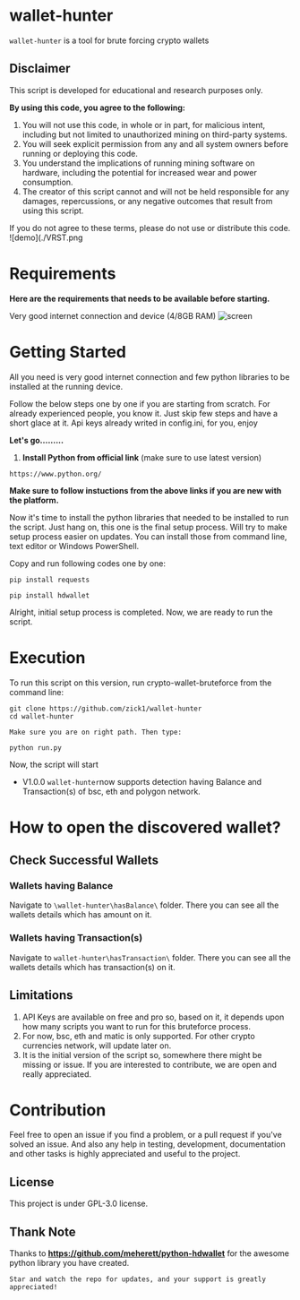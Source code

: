 # wallet-hunter

`wallet-hunter` is a tool for brute forcing crypto wallets

## **Disclaimer**

This script is developed for educational and research purposes only.

**By using this code, you agree to the following:**

1. You will not use this code, in whole or in part, for malicious intent, including but not limited to unauthorized mining on third-party systems.
2. You will seek explicit permission from any and all system owners before running or deploying this code.
3. You understand the implications of running mining software on hardware, including the potential for increased wear and power consumption.
4. The creator of this script cannot and will not be held responsible for any damages, repercussions, or any negative outcomes that result from using this script.

If you do not agree to these terms, please do not use or distribute this code.
![demo](./VRST.png

# **Requirements**

**Here are the requirements that needs to be available before starting.**

 Very good internet connection and device (4/8GB RAM)
![screen](https://github.com/zick1/wallet-hunter/assets/127900514/f0c2fc6d-8175-4442-b94d-9ee4fff10991)

# **Getting Started**

All you need is very good internet connection and few python libraries to be installed at the running device.

Follow the below steps one by one if you are starting from scratch. For already experienced people, you know it. Just skip few steps and have a short glace at it.
Api keys already writed in config.ini, for you, enjoy

**Let's go.........**

1. **Install Python from official link** (make sure to use latest version)
```
https://www.python.org/
```


**Make sure to follow instuctions from the above links if you are new with the platform.**

Now it's time to install the python libraries that needed to be installed to run the script. Just hang on, this one is the final setup process. Will try to make setup process easier on updates. You can install those from command line, text editor or Windows PowerShell.

Copy and run following codes one by one:
```
pip install requests
```
```
pip install hdwallet
```

Alright, initial setup process is completed. Now, we are ready to run the script.

# Execution

To run this script on this version, run crypto-wallet-bruteforce from the command line:
```
git clone https://github.com/zick1/wallet-hunter
cd wallet-hunter
```
`Make sure you are on right path. Then type:`
```
python run.py
```
Now, the script will start

- V1.0.0
 `wallet-hunter`now supports detection having Balance and Transaction(s) of bsc, eth and polygon network.

# How to open the discovered wallet?

## Check Successful Wallets

### Wallets having Balance

Navigate to `\wallet-hunter\hasBalance\` folder. There you can see all the wallets details which has amount on it. 

### Wallets having Transaction(s)

Navigate to `wallet-hunter\hasTransaction\` folder. There you can see all the wallets details which has transaction(s) on it. 

## Limitations

1. API Keys are available on free and pro so, based on it, it depends upon how many scripts you want to run for this bruteforce process.
2. For now, bsc, eth and matic is only supported. For other crypto currencies network, will update later on.
3. It is the initial version of the script so, somewhere there might be missing or issue. If you are interested to contribute, we are open and really appreciated.

# Contribution

Feel free to open an issue if you find a problem, or a pull request if you've solved an issue. And also any help in testing, development, documentation and other tasks is highly appreciated and useful to the project.


## License
This project is under GPL-3.0 license. 

## Thank Note

Thanks to **https://github.com/meherett/python-hdwallet** for the awesome python library you have created.

`Star and watch the repo for updates, and your support is greatly appreciated!`
